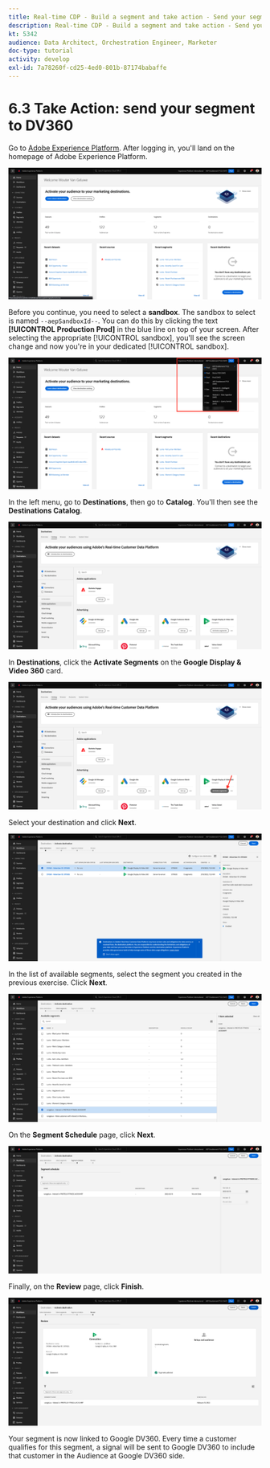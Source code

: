 ```yaml
---
title: Real-time CDP - Build a segment and take action - Send your segment to DV360
description: Real-time CDP - Build a segment and take action - Send your segment to DV360
kt: 5342
audience: Data Architect, Orchestration Engineer, Marketer
doc-type: tutorial
activity: develop
exl-id: 7a78260f-cd25-4ed0-801b-87174babaffe
---
```

# 6.3 Take Action: send your segment to DV360

Go to [Adobe Experience Platform](https://experience.adobe.com/platform). After logging in, you'll land on the homepage of Adobe Experience Platform.

![Data Ingestion](../module2/images/home.png)

Before you continue, you need to select a **sandbox**. The sandbox to select is named ``--aepSandboxId--``. You can do this by clicking the text **[!UICONTROL Production Prod]** in the blue line on top of your screen. After selecting the appropriate [!UICONTROL sandbox], you'll see the screen change and now you're in your dedicated [!UICONTROL sandbox].

![Data Ingestion](../module2/images/sb1.png)

In the left menu, go to **Destinations**, then go to **Catalog**. You'll then see the **Destinations Catalog**.

![RTCDP](./images/rtcdpmenudest.png)

In **Destinations**, click the **Activate Segments** on the **Google Display & Video 360** card.

![RTCDP](./images/rtcdpgoogleseg.png)

Select your destination and click **Next**.

![RTCDP](./images/rtcdpcreatedest2.png)

In the list of available segments, select the segment you created in the previous exercise. Click **Next**.

![RTCDP](./images/rtcdpcreatedest3.png)

On the **Segment Schedule** page, click **Next**.

![RTCDP](./images/rtcdpcreatedest4.png)

Finally, on the **Review** page, click **Finish**.

![RTCDP](./images/rtcdpcreatedest5.png)

Your segment is now linked to Google DV360. Every time a customer qualifies for this segment, a signal will be sent to Google DV360 to include that customer in the Audience at Google DV360 side.
